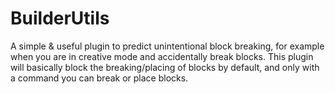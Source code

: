 # BuilderUtils
A simple &amp; useful plugin to predict unintentional block breaking, for example when you are in creative mode and accidentally break blocks. This plugin will basically block the breaking/placing of blocks by default, and only with a command you can break or place blocks.
